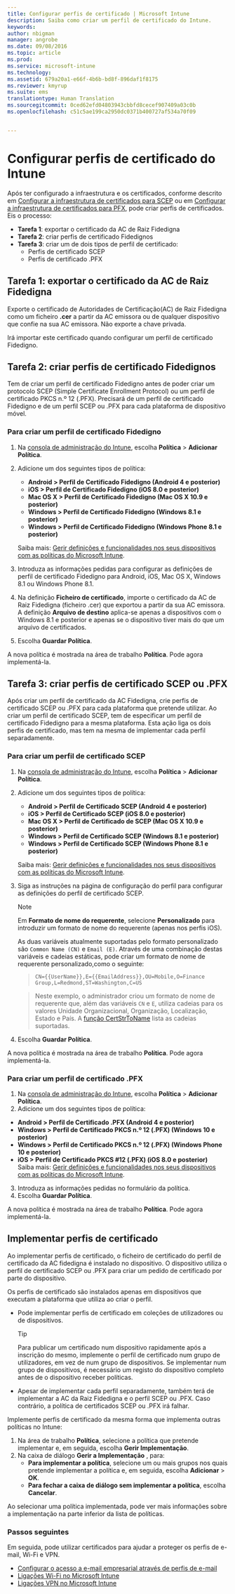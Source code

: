 ```yaml
---
title: Configurar perfis de certificado | Microsoft Intune
description: Saiba como criar um perfil de certificado do Intune.
keywords: 
author: nbigman
manager: angrobe
ms.date: 09/08/2016
ms.topic: article
ms.prod: 
ms.service: microsoft-intune
ms.technology: 
ms.assetid: 679a20a1-e66f-4b6b-bd8f-896daf1f8175
ms.reviewer: kmyrup
ms.suite: ems
translationtype: Human Translation
ms.sourcegitcommit: 0ced62efd04803943cbbfd8cecef907409a03c0b
ms.openlocfilehash: c51c5ae199ca2950dc0371b400727af534a70f09


---
```


# Configurar perfis de certificado do Intune
Após ter configurado a infraestrutura e os certificados, conforme descrito em [Configurar a infraestrutura de certificados para SCEP](configure-certificate-infrastructure-for-scep.md) ou em [Configurar a infraestrutura de certificados para PFX](configure-certificate-infrastructure-for-pfx.md), pode criar perfis de certificados. Eis o processo:

- **Tarefa 1**: exportar o certificado da AC de Raiz Fidedigna
- **Tarefa 2**: criar perfis de certificado Fidedignos
- **Tarefa 3**: criar um de dois tipos de perfil de certificado:
  - Perfis de certificado SCEP
  - Perfis de certificado .PFX

## **Tarefa 1**: exportar o certificado da AC de Raiz Fidedigna
Exporte o certificado de Autoridades de Certificação(AC) de Raiz Fidedigna como um ficheiro **.cer** a partir da AC emissora ou de qualquer dispositivo que confie na sua AC emissora. Não exporte a chave privada.

Irá importar este certificado quando configurar um perfil de certificado Fidedigno.

## **Tarefa 2**: criar perfis de certificado Fidedignos
Tem de criar um perfil de certificado Fidedigno antes de poder criar um protocolo SCEP (Simple Certificate Enrollment Protocol) ou um perfil de certificado PKCS n.º 12 (.PFX). Precisará de um perfil de certificado Fidedigno e de um perfil SCEP ou .PFX para cada plataforma de dispositivo móvel.

### Para criar um perfil de certificado Fidedigno

1.  Na [consola de administração do Intune](https://manage.microsoft.com), escolha **Política** &gt; **Adicionar Política**.
2.  Adicione um dos seguintes tipos de política:
    - **Android &gt; Perfil de Certificado Fidedigno (Android 4 e posterior)**
    - **iOS &gt; Perfil de Certificado Fidedigno (iOS 8.0 e posterior)**
    - **Mac OS X &gt; Perfil de Certificado Fidedigno (Mac OS X 10.9 e posterior)**
    - **Windows &gt; Perfil de Certificado Fidedigno (Windows 8.1 e posterior)**
    - **Windows &gt; Perfil de Certificado Fidedigno (Windows Phone 8.1 e posterior)**

    Saiba mais: [Gerir definições e funcionalidades nos seus dispositivos com as políticas do Microsoft Intune](manage-settings-and-features-on-your-devices-with-microsoft-intune-policies.md).

3.  Introduza as informações pedidas para configurar as definições de perfil de certificado Fidedigno para Android, iOS, Mac OS X, Windows 8.1 ou Windows Phone 8.1. 
4.  Na definição **Ficheiro de certificado**, importe o certificado da AC de Raiz Fidedigna (ficheiro .cer) que exportou a partir da sua AC emissora. A definição **Arquivo de destino** aplica-se apenas a dispositivos com o Windows 8.1 e posterior e apenas se o dispositivo tiver mais do que um arquivo de certificados.
    
4.  Escolha **Guardar Política**.

A nova política é mostrada na área de trabalho **Política**. Pode agora implementá-la.

## **Tarefa 3**: criar perfis de certificado SCEP ou .PFX
Após criar um perfil de certificado da AC Fidedigna, crie perfis de certificado SCEP ou .PFX para cada plataforma que pretende utilizar. Ao criar um perfil de certificado SCEP, tem de especificar um perfil de certificado Fidedigno para a mesma plataforma. Esta ação liga os dois perfis de certificado, mas tem na mesma de implementar cada perfil separadamente.

### Para criar um perfil de certificado SCEP

1.  Na [consola de administração do Intune](https://manage.microsoft.com), escolha **Política** &gt; **Adicionar Política**.
2.  Adicione um dos seguintes tipos de política:
    - **Android &gt; Perfil de Certificado SCEP (Android 4 e posterior)**
    - **iOS &gt; Perfil de Certificado SCEP (iOS 8.0 e posterior)**
    - **Mac OS X &gt; Perfil de Certificado de SCEP (Mac OS X 10.9 e posterior)**
    - **Windows &gt; Perfil de Certificado SCEP (Windows 8.1 e posterior)**
    - **Windows &gt; Perfil de Certificado SCEP (Windows Phone 8.1 e posterior)**

    Saiba mais: [Gerir definições e funcionalidades nos seus dispositivos com as políticas do Microsoft Intune](manage-settings-and-features-on-your-devices-with-microsoft-intune-policies.md).

3.  Siga as instruções na página de configuração do perfil para configurar as definições do perfil de certificado SCEP.
    > [!NOTE]
    >
    > Em **Formato de nome do requerente**, selecione **Personalizado** para introduzir um formato de nome do requerente (apenas nos perfis iOS).
    >
    > As duas variáveis atualmente suportadas pelo formato personalizado são `Common Name (CN)` e `Email (E)`. Através de uma combinação destas variáveis e cadeias estáticas, pode criar um formato de nome de requerente personalizado,como o seguinte:

    >     CN={{UserName}},E={{EmailAddress}},OU=Mobile,O=Finance Group,L=Redmond,ST=Washington,C=US

    > Neste exemplo, o administrador criou um formato de nome de requerente que, além das variáveis `CN` e `E`, utiliza cadeias para os valores Unidade Organizacional, Organização, Localização, Estado e País. A [função CertStrToName](https://msdn.microsoft.com/en-us/library/windows/desktop/aa377160.aspx) lista as cadeias suportadas.

4.  Escolha **Guardar Política**.

A nova política é mostrada na área de trabalho **Política**. Pode agora implementá-la.

### Para criar um perfil de certificado .PFX

1.  Na [consola de administração do Intune](https://manage.microsoft.com), escolha **Política** &gt; **Adicionar Política**.
2.  Adicione um dos seguintes tipos de política:
  - **Android &gt; Perfil de Certificado .PFX (Android 4 e posterior)**
  - **Windows &gt; Perfil de Certificado PKCS n.º 12 (.PFX) (Windows 10 e posterior)**
  - **Windows &gt; Perfil de Certificado PKCS n.º 12 (.PFX) (Windows Phone 10 e posterior)**
  - **iOS > Perfil de Certificado PKCS #12 (.PFX) (iOS 8.0 e posterior)**    
    Saiba mais: [Gerir definições e funcionalidades nos seus dispositivos com as políticas do Microsoft Intune](manage-settings-and-features-on-your-devices-with-microsoft-intune-policies.md).
3.  Introduza as informações pedidas no formulário da política.
4.  Escolha **Guardar Política**.

A nova política é mostrada na área de trabalho **Política**. Pode agora implementá-la.

## Implementar perfis de certificado
Ao implementar perfis de certificado, o ficheiro de certificado do perfil de certificado da AC fidedigna é instalado no dispositivo. O dispositivo utiliza o perfil de certificado SCEP ou .PFX para criar um pedido de certificado por parte do dispositivo.

Os perfis de certificado são instalados apenas em dispositivos que executam a plataforma que utiliza ao criar o perfil.

-   Pode implementar perfis de certificado em coleções de utilizadores ou de dispositivos.

    > [!TIP]
    > Para publicar um certificado num dispositivo rapidamente após a inscrição do mesmo, implemente o perfil de certificado num grupo de utilizadores, em vez de num grupo de dispositivos. Se implementar num grupo de dispositivos, é necessário um registo do dispositivo completo antes de o dispositivo receber políticas.

-   Apesar de implementar cada perfil separadamente, também terá de implementar a AC da Raiz Fidedigna e o perfil SCEP ou .PFX. Caso contrário, a política de certificados SCEP ou .PFX irá falhar.

Implemente perfis de certificado da mesma forma que implementa outras políticas no Intune:

1.  Na área de trabalho **Política**, selecione a política que pretende implementar e, em seguida, escolha **Gerir Implementação**.
2.  Na caixa de diálogo **Gerir a Implementação** , para:
    -   **Para implementar a política**, selecione um ou mais grupos nos quais pretende implementar a política e, em seguida, escolha **Adicionar** &gt; **OK**.
    -   **Para fechar a caixa de diálogo sem implementar a política**, escolha **Cancelar**.

Ao selecionar uma política implementada, pode ver mais informações sobre a implementação na parte inferior da lista de políticas.

### Passos seguintes

Em seguida, pode utilizar certificados para ajudar a proteger os perfis de e-mail, Wi-Fi e VPN.

-  [Configurar o acesso a e-mail empresarial através de perfis de e-mail](configure-access-to-corporate-email-using-email-profiles-with-Microsoft-Intune.md)
-  [Ligações Wi-Fi no Microsoft Intune](wi-fi-connections-in-microsoft-intune.md)
-  [Ligações VPN no Microsoft Intune](vpn-connections-in-microsoft-intune.md)



<!--HONumber=Sep16_HO3-->


